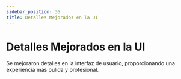 ```yaml
---
sidebar_position: 36
title: Detalles Mejorados en la UI
---
```


# Detalles Mejorados en la UI

Se mejoraron detalles en la interfaz de usuario, proporcionando una experiencia más pulida y profesional.

